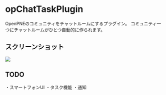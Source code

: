 opChatTaskPlugin
====

OpenPNEのコミュニティをチャットルームにするプラグイン。
コミュニティ一つにチャットルームがひとつ自動的に作られます。

スクリーンショット
--

<img src="http://p.pne.jp/d/500/201402191836.png">


TODO
--
・スマートフォンUI
・タスク機能
・通知
